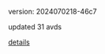 version: 2024070218-46c7

updated 31 avds

[details](https://github.com/0x74f917491bfa7ebfa379/ali_avd_db/blob/master/change_log/2024/07/02/18/46c7.txt)